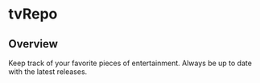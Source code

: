 # tvRepo

## Overview

Keep track of your favorite pieces of entertainment. Always be up to date with the latest releases.
